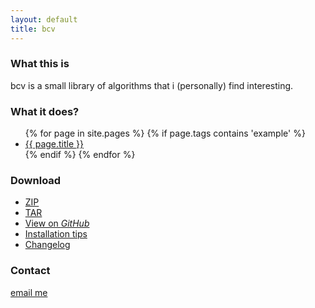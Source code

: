 ```yaml
---
layout: default
title: bcv
---
```

### What this is

bcv is a small library of algorithms that i (personally) find interesting. 

### What it does?

<ul>
  {% for page in site.pages %}
  {% if page.tags contains 'example' %}
    <li>
      <a href="{{site.url}}{{ page.siteurl }}">{{ page.title }}</a>
    </li>
  {% endif %}
  {% endfor %}
</ul>

### Download

* [ZIP](https://github.com/vasiliykarasev/bcv/zipball/master)
* [TAR](https://github.com/vasiliykarasev/bcv/tarball/master)
* [View on *GitHub*](https://github.com/vasiliykarasev/bcv)
* [Installation tips](installation.html)
* [Changelog](changelog.html)

### Contact

[email me](mailto:karasev00@gmail.com)
